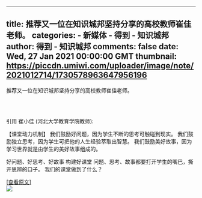 
---
title: 推荐又一位在知识城邦坚持分享的高校教师崔佳老师。
categories: 
    - 新媒体
    - 得到 - 知识城邦
author: 得到 - 知识城邦
comments: false
date: Wed, 27 Jan 2021 00:00:00 GMT
thumbnail: https://piccdn.umiwi.com/uploader/image/note/2021012714/1730578963647956196
---

<div>   
<p>推荐又一位在知识城邦坚持分享的高校教师崔佳老师。</p><br><br><p>引用 崔小佳 (河北大学教育学院教师):</p><p>【课堂动力机制】
我们鼓励好问题，因为学生不断的思考可触碰到现实。
我们鼓励独立思考，因为学生可把他的人生经验萃取出智慧。
我们鼓励美好故事，因为学习世界就是由学生的美好故事组成的。</p><p>好问题、好思考、好故事
构建好课堂
问题、思考、故事都要打开学生的嘴巴，撕开思辨的口子。
我们的课堂做到了什么？</p> <a href="https://www.dedao.cn/knowledge/note/jJgrq6OQdnoYOrPGQarlm12ZL4KkAP">[查看原文]</a><br><img src="https://piccdn.umiwi.com/uploader/image/note/2021012714/1730578963647956196" referrerpolicy="no-referrer">  
</div>
            